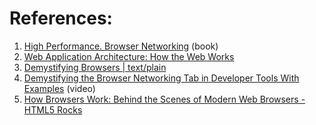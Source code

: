 
# References:

1. [High Performance. Browser Networking](https://hpbn.co/) (book)
2. [Web Application Architecture: How the Web Works](https://www.altexsoft.com/blog/engineering/web-application-architecture-how-the-web-works/)
3. [Demystifying Browsers | text/plain](https://textslashplain.com/2020/02/09/demystifying-browsers/)
4. [Demystifying the Browser Networking Tab in Developer Tools With Examples](https://www.youtube.com/watch?v=LBgfSwX4GDI&list=PLQnljOFTspQUBSgBXilKhRMJ1ACqr7pTr&index=33) (video)
5. [How Browsers Work: Behind the Scenes of Modern Web Browsers - HTML5 Rocks](https://www.html5rocks.com/ru/tutorials/internals/howbrowserswork/)